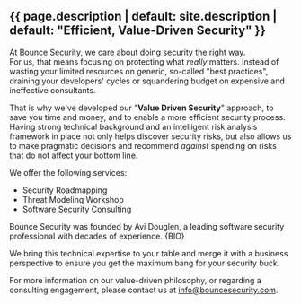 ---
---

<section id="section-intro" class="evenrow">
<a id="intro" class="anchor"></a>
<div class="section">
<h1>{{ page.description | default: site.description | default: "Efficient, Value-Driven Security" }}</h1>
</div>
</section>

<section id="section-approach" class="oddrow">
<a id="approach" class="anchor"></a>
<div class="section">

At Bounce Security, we care about doing security the right way.   
For us, that means focusing on protecting what *really* matters. Instead of wasting your limited resources on generic, so-called "best practices", draining your developers' cycles or squandering budget on expensive and ineffective consultants.  

That is why we've developed our "**Value Driven Security**" approach, to save you time and money, and to enable a more efficient security process.   
Having strong technical background and an intelligent risk analysis framework in place not only helps discover security risks, but also allows us to make pragmatic decisions and recommend *against* spending on risks that do not affect your bottom line. 
</div>
</section>

<section id="section-services" class="evenrow">
<a id="services" class="anchor"></a>
<div class="section">

We offer the following services:   

- Security Roadmapping
- Threat Modeling Workshop
- Software Security Consulting

</div>
</section>

<section id="section-about" class="oddrow">
<a id="about" class="anchor"></a>
<div class="section">

Bounce Security was founded by Avi Douglen, a leading software security professional with decades of experience. {BIO}  

We bring this technical expertise to your table and merge it with a business perspective to ensure you get the maximum bang for your security buck. 
</div>
</section>

<section id="section-contact" class="evenrow">
<a id="contact" class="anchor"></a>
<div class="section">  

For more information on our value-driven philosophy, or regarding a consulting engagement, please contact us at [info@bouncesecurity.com](mailto:info@bouncesecurity.com). 
</div>
</section>
